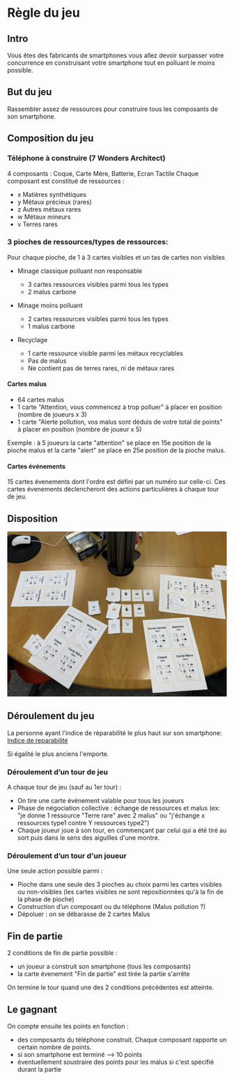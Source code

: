 # Règle du jeu

## Intro

Vous êtes des fabricants de smartphones vous allez devoir surpasser votre concurrence en construisant votre smartphone
tout en polluant le moins possible.

## But du jeu

Rassembler assez de ressources pour construire tous les composants de son smartphone.

## Composition du jeu

### Téléphone à construire (7 Wonders Architect)

4 composants : Coque, Carte Mère, Batterie, Ecran Tactile
Chaque composant est constitué de ressources :
- x Matières synthétiques
- y Métaux précieux (rares)
- z Autres métaux rares
- w Métaux mineurs
- v Terres rares

### 3 pioches de ressources/types de ressources:

Pour chaque pioche, de 1 à 3 cartes visibles et un tas de cartes non visibles

- Minage classique polluant non responsable
    - 3 cartes ressources visibles parmi tous les types
    - 2 malus carbone

- Minage moins polluant
    - 2 cartes ressources visibles parmi tous les types
    - 1 malus carbone

- Recyclage
    - 1 carte ressource visible parmi les métaux recyclables
    - Pas de malus
    - Ne contient pas de terres rares, ni de métaux rares

#### Cartes malus

- 64 cartes malus
- 1 carte "Attention, vous commencez à trop polluer" à placer en position (nombre de joueurs x 3)
- 1 carte "Alerte pollution, vos malus sont déduis de votre total de points" à placer en position (nombre de joueur x 5)

Exemple : à 5 joueurs la carte "attention" se place en 15e position de la pioche malus et la carte "alert" se place en 25e position de la pioche malus.

#### Cartes événements

15 cartes évenements dont l'ordre est défini par un numéro sur celle-ci. Ces cartes évenements déclencheront des actions particulières à chaque tour de jeu.

## Disposition

![img](./img/disposition.jpg)

## Déroulement du jeu

La personne ayant l'indice de réparabilité le plus haut sur son smartphone:
[Indice de reparabilité](https://www.indicereparabilite.fr/)

Si égalité le plus anciens l'emporte.

### Déroulement d’un tour de jeu

A chaque tour de jeu (sauf au 1er tour) :  
- On tire une carte événement valable pour tous les joueurs
- Phase de négociation collective : échange de ressources et malus (ex: "je donne 1 ressource "Terre rare" avec 2 malus" ou "j'échange x ressources type1 contre Y ressources type2")
- Chaque joueur joue à son tour, en commençant par celui qui a été tiré au sort puis dans le sens des aiguilles d'une montre.

### Déroulement d’un tour d'un joueur

Une seule action possible parmi :  
- Pioche dans une seule des 3 pioches au choix parmi les cartes visibles ou non-visibles (les cartes visibles ne sont repositionnées qu'à la fin de la phase de pioche)
- Construction d’un composant ou du téléphone (Malus pollution ?)
- Dépoluer : on se débarasse de 2 cartes Malus


## Fin de partie
2 conditions de fin de partie possible :  
- un joueur a construit son smartphone (tous les composants)
- la carte évenement "Fin de partie" est tirée la partie s'arrête

On termine le tour quand une des 2 conditions précédentes est atteinte.

## Le gagnant
On compte ensuite les points en fonction :  
- des composants du téléphone construit. Chaque composant rapporte un certain nombre de points.
- si son smartphone est terminé --> 10 points
- éventuellement soustraire des points pour les malus si c'est spécifié durant la partie

